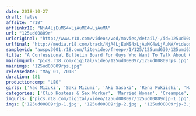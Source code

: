 ```yaml
---
date: 2018-10-27
draft: false
affsite: "r18"
afflinkr18: "NjA4LjEuMS4xLjAuMC4wLjAuMA"
url: "125ud00809r"
urloriginal: "http://www.r18.com/videos/vod/movies/detail/-/id=125ud00809r"
urlfinal: "http://media.r18.com/track/NjA4LjEuMS4xLjAuMC4wLjAuMA/videos/vod/movies/detail/-/id=125ud00809r"
samplevid: "awspv3001.r18.com/litevideo/freepv/1/125/125umd630/125umd630_dmb_w.mp4"
title: "A Confessional Bulletin Board For Guys Who Want To Talk About Girls They Know And Fucked (Colleagues, Friends, The Staff At Their Favorite Cafes, Their Stepmom, Their Wife's Friends, Etc.)"
mainimgurl: "pics.r18.com/digital/video/125ud00809r/125ud00809rps.jpg"
mainimgs: "125ud00809rps.jpg"
releasedate: "May 01, 2018"
duration: 181
productioncomp: "LEO"
girls: ['Nao Mizuki', 'Saki Mizumi', 'Aki Sasaki', 'Rena Fukiishi', 'Hana Aoyama']
categories: ['Club Hostess & Sex Worker', 'Married Woman', 'Creampie', 'Compilation', 'Hi-Def']
imgurls: ['pics.r18.com/digital/video/125ud00809r/125ud00809rjp-1.jpg', 'pics.r18.com/digital/video/125ud00809r/125ud00809rjp-2.jpg', 'pics.r18.com/digital/video/125ud00809r/125ud00809rjp-3.jpg', 'pics.r18.com/digital/video/125ud00809r/125ud00809rjp-4.jpg', 'pics.r18.com/digital/video/125ud00809r/125ud00809rjp-5.jpg', 'pics.r18.com/digital/video/125ud00809r/125ud00809rjp-6.jpg', 'pics.r18.com/digital/video/125ud00809r/125ud00809rjp-7.jpg', 'pics.r18.com/digital/video/125ud00809r/125ud00809rjp-8.jpg', 'pics.r18.com/digital/video/125ud00809r/125ud00809rjp-9.jpg', 'pics.r18.com/digital/video/125ud00809r/125ud00809rjp-10.jpg', 'pics.r18.com/digital/video/125ud00809r/125ud00809rjp-11.jpg', 'pics.r18.com/digital/video/125ud00809r/125ud00809rjp-12.jpg', 'pics.r18.com/digital/video/125ud00809r/125ud00809rjp-13.jpg', 'pics.r18.com/digital/video/125ud00809r/125ud00809rjp-14.jpg', 'pics.r18.com/digital/video/125ud00809r/125ud00809rjp-15.jpg', 'pics.r18.com/digital/video/125ud00809r/125ud00809rjp-16.jpg', 'pics.r18.com/digital/video/125ud00809r/125ud00809rjp-17.jpg', 'pics.r18.com/digital/video/125ud00809r/125ud00809rjp-18.jpg', 'pics.r18.com/digital/video/125ud00809r/125ud00809rjp-19.jpg', 'pics.r18.com/digital/video/125ud00809r/125ud00809rjp-20.jpg']
imgs: ['125ud00809rjp-1.jpg', '125ud00809rjp-2.jpg', '125ud00809rjp-3.jpg', '125ud00809rjp-4.jpg', '125ud00809rjp-5.jpg', '125ud00809rjp-6.jpg', '125ud00809rjp-7.jpg', '125ud00809rjp-8.jpg', '125ud00809rjp-9.jpg', '125ud00809rjp-10.jpg', '125ud00809rjp-11.jpg', '125ud00809rjp-12.jpg', '125ud00809rjp-13.jpg', '125ud00809rjp-14.jpg', '125ud00809rjp-15.jpg', '125ud00809rjp-16.jpg', '125ud00809rjp-17.jpg', '125ud00809rjp-18.jpg', '125ud00809rjp-19.jpg', '125ud00809rjp-20.jpg']
---
```

